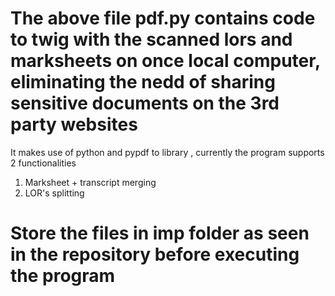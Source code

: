 # The above file pdf.py contains code to twig with the scanned lors and marksheets on once local computer, eliminating the nedd of sharing sensitive documents on the 3rd party websites
It makes use of python and pypdf to library , currently the program supports 2 functionalities

1) Marksheet + transcript merging
2) LOR's splitting 

# Store the files in imp folder as seen in the repository before executing the program
